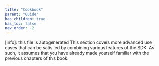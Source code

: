 ```yaml
---
title: "Cookbook"
parent: "Guide"
has_children: true
has_toc: false
nav_order: -2
---
```


[info]: this file is autogenerated
This section covers more advanced use cases that can be satisfied by combining various features of the SDK. As such, it assumes that you have already made yourself familiar with the previous chapters of this book.
